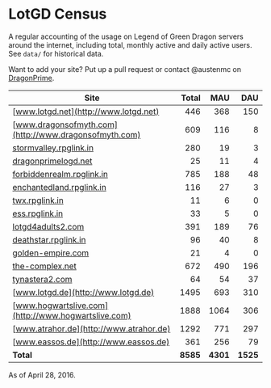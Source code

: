 # LotGD Census
A regular accounting of the usage on Legend of Green Dragon servers around the internet, including total, monthly active and daily active users. See `data/` for historical data.

Want to add your site? Put up a pull request or contact @austenmc on [DragonPrime](http://dragonprime.net).


Site | Total | MAU | DAU
--- | ---:| ---:| ---:
[www.lotgd.net](http://www.lotgd.net)|446|368|150
[www.dragonsofmyth.com](http://www.dragonsofmyth.com)|609|116|8
[stormvalley.rpglink.in](http://stormvalley.rpglink.in)|280|19|3
[dragonprimelogd.net](http://dragonprimelogd.net)|25|11|4
[forbiddenrealm.rpglink.in](http://forbiddenrealm.rpglink.in)|785|188|48
[enchantedland.rpglink.in](http://enchantedland.rpglink.in)|116|27|3
[twx.rpglink.in](http://twx.rpglink.in)|11|6|0
[ess.rpglink.in](http://ess.rpglink.in)|33|5|0
[lotgd4adults2.com](http://lotgd4adults2.com)|391|189|76
[deathstar.rpglink.in](http://deathstar.rpglink.in)|96|40|8
[golden-empire.com](http://golden-empire.com)|21|4|0
[the-complex.net](http://the-complex.net)|672|490|196
[tynastera2.com](http://tynastera2.com)|64|54|37
[www.lotgd.de](http://www.lotgd.de)|1495|693|310
[www.hogwartslive.com](http://www.hogwartslive.com)|1888|1064|306
[www.atrahor.de](http://www.atrahor.de)|1292|771|297
[www.eassos.de](http://www.eassos.de)|361|256|79
**Total**|**8585**|**4301**|**1525**

As of April 28, 2016.
